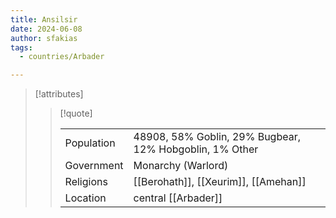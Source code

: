 ```yaml
---
title: Ansilsir
date: 2024-06-08
author: sfakias
tags:
  - countries/Arbader

---
```

> [!attributes]
> 
> > [!quote]
> >
> > | | |
> > | --- | --- |
> > | Population | 48908, 58% Goblin, 29% Bugbear, 12% Hobgoblin, 1% Other |
> > | Government | Monarchy (Warlord) |
> > | Religions | [[Berohath]], [[Xeurim]], [[Amehan]] |
> > | Location | central [[Arbader]] |